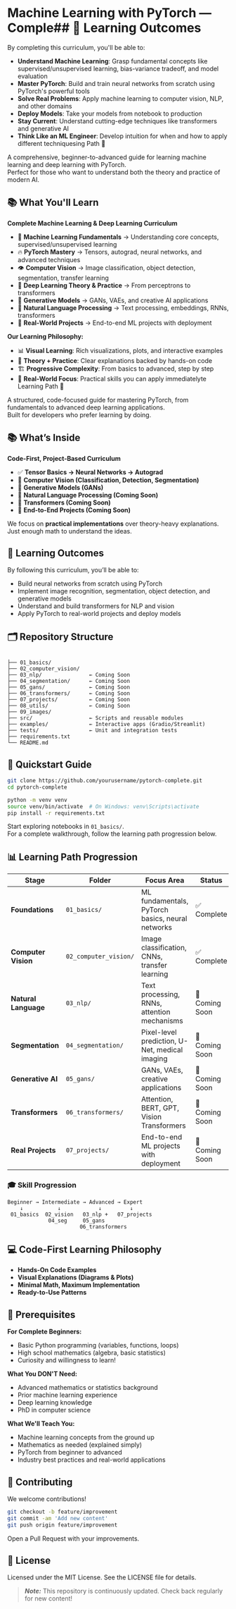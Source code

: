 # Machine Learning with PyTorch — Comple## 🎯 Learning Outcomes

By completing this curriculum, you'll be able to:

- **Understand Machine Learning**: Grasp fundamental concepts like supervised/unsupervised learning, bias-variance tradeoff, and model evaluation
- **Master PyTorch**: Build and train neural networks from scratch using PyTorch's powerful tools
- **Solve Real Problems**: Apply machine learning to computer vision, NLP, and other domains
- **Deploy Models**: Take your models from notebook to production
- **Stay Current**: Understand cutting-edge techniques like transformers and generative AI
- **Think Like an ML Engineer**: Develop intuition for when and how to apply different techniquesing Path 🚀

A comprehensive, beginner-to-advanced guide for learning machine learning and deep learning with PyTorch.  
Perfect for those who want to understand both the theory and practice of modern AI.

## 📚 What You'll Learn

**Complete Machine Learning & Deep Learning Curriculum**

- 🎯 **Machine Learning Fundamentals** → Understanding core concepts, supervised/unsupervised learning
- 🔥 **PyTorch Mastery** → Tensors, autograd, neural networks, and advanced techniques
- 👁️ **Computer Vision** → Image classification, object detection, segmentation, transfer learning
- 🧠 **Deep Learning Theory & Practice** → From perceptrons to transformers
- 🎨 **Generative Models** → GANs, VAEs, and creative AI applications
- 📝 **Natural Language Processing** → Text processing, embeddings, RNNs, transformers
- 🔬 **Real-World Projects** → End-to-end ML projects with deployment

**Our Learning Philosophy:**

- 📊 **Visual Learning**: Rich visualizations, plots, and interactive examples
- 🎯 **Theory + Practice**: Clear explanations backed by hands-on code
- 🏗️ **Progressive Complexity**: From basics to advanced, step by step
- 🚀 **Real-World Focus**: Practical skills you can apply immediatelyte Learning Path 🚀

A structured, code-focused guide for mastering PyTorch, from fundamentals to advanced deep learning applications.  
Built for developers who prefer learning by doing.

## 📚 What’s Inside

**Code-First, Project-Based Curriculum**

- ✅ **Tensor Basics → Neural Networks → Autograd**
- 🔄 **Computer Vision (Classification, Detection, Segmentation)**
- 🔄 **Generative Models (GANs)**
- 🔄 **Natural Language Processing (Coming Soon)**
- 🔄 **Transformers (Coming Soon)**
- 🔄 **End-to-End Projects (Coming Soon)**

We focus on **practical implementations** over theory-heavy explanations.  
Just enough math to understand the ideas.

## 🎯 Learning Outcomes

By following this curriculum, you’ll be able to:

- Build neural networks from scratch using PyTorch
- Implement image recognition, segmentation, object detection, and generative models
- Understand and build transformers for NLP and vision
- Apply PyTorch to real-world projects and deploy models

## 🗂️ Repository Structure

```plaintext

├── 01_basics/
├── 02_computer_vision/
├── 03_nlp/               ← Coming Soon
├── 04_segmentation/      ← Coming Soon
├── 05_gans/              ← Coming Soon
├── 06_transformers/      ← Coming Soon
├── 07_projects/          ← Coming Soon
├── 08_utils/             ← Coming Soon
├── 09_images/
├── src/                  ← Scripts and reusable modules
├── examples/             ← Interactive apps (Gradio/Streamlit)
├── tests/                ← Unit and integration tests
├── requirements.txt
└── README.md
```

## 🚀 Quickstart Guide

```bash
git clone https://github.com/yourusername/pytorch-complete.git
cd pytorch-complete

python -m venv venv
source venv/bin/activate  # On Windows: venv\Scripts\activate
pip install -r requirements.txt
```

Start exploring notebooks in `01_basics/`.  
For a complete walkthrough, follow the learning path progression below.

## 📊 Learning Path Progression

| Stage                | Folder                | Focus Area                                       | Status         |
| -------------------- | --------------------- | ------------------------------------------------ | -------------- |
| **Foundations**      | `01_basics/`          | ML fundamentals, PyTorch basics, neural networks | ✅ Complete    |
| **Computer Vision**  | `02_computer_vision/` | Image classification, CNNs, transfer learning    | ✅ Complete    |
| **Natural Language** | `03_nlp/`             | Text processing, RNNs, attention mechanisms      | 🔄 Coming Soon |
| **Segmentation**     | `04_segmentation/`    | Pixel-level prediction, U-Net, medical imaging   | 🔄 Coming Soon |
| **Generative AI**    | `05_gans/`            | GANs, VAEs, creative applications                | 🔄 Coming Soon |
| **Transformers**     | `06_transformers/`    | Attention, BERT, GPT, Vision Transformers        | 🔄 Coming Soon |
| **Real Projects**    | `07_projects/`        | End-to-end ML projects with deployment           | 🔄 Coming Soon |

### 🎓 Skill Progression

```
Beginner → Intermediate → Advanced → Expert
    ↓           ↓            ↓         ↓
 01_basics  02_vision   03_nlp +   07_projects
             04_seg     05_gans
                       06_transformers
```

## 💻 Code-First Learning Philosophy

- **Hands-On Code Examples**
- **Visual Explanations (Diagrams & Plots)**
- **Minimal Math, Maximum Implementation**
- **Ready-to-Use Patterns**

## 🔧 Prerequisites

**For Complete Beginners:**

- Basic Python programming (variables, functions, loops)
- High school mathematics (algebra, basic statistics)
- Curiosity and willingness to learn!

**What You DON'T Need:**

- Advanced mathematics or statistics background
- Prior machine learning experience
- Deep learning knowledge
- PhD in computer science

**What We'll Teach You:**

- Machine learning concepts from the ground up
- Mathematics as needed (explained simply)
- PyTorch from beginner to advanced
- Industry best practices and real-world applications

## 🤝 Contributing

We welcome contributions!

```bash
git checkout -b feature/improvement
git commit -am 'Add new content'
git push origin feature/improvement
```

Open a Pull Request with your improvements.

## 📝 License

Licensed under the MIT License. See the LICENSE file for details.

> **_Note:_** This repository is continuously updated. Check back regularly for new content!
